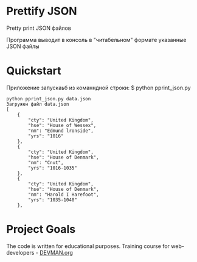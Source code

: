 # Prettify JSON

Pretty print JSON файлов

Программа выводит в консоль в "читабельном" формате указанные JSON файлы

# Quickstart

Приложение запускаьб из команндной строки:
$ python pprint_json.py <path to json file>
```
python pprint_json.py data.json
Загружен файл data.json
[
    {
        "cty": "United Kingdom",
        "hse": "House of Wessex",
        "nm": "Edmund lronside",
        "yrs": "1016"
    },
    {
        "cty": "United Kingdom",
        "hse": "House of Denmark",
        "nm": "Cnut",
        "yrs": "1016-1035"
    },
    {
        "cty": "United Kingdom",
        "hse": "House of Denmark",
        "nm": "Harold I Harefoot",
        "yrs": "1035-1040"
    },

```

# Project Goals

The code is written for educational purposes. Training course for web-developers - [DEVMAN.org](https://devman.org)
